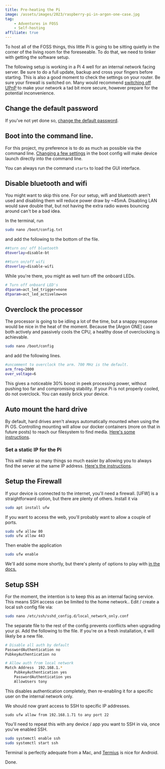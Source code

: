 ```yaml
---
title: Pre-heating the Pi
image: /assets/images/2023/raspberry-pi-in-argon-one-case.jpg
tag:
    - Adventures in FOSS
    - Self-hosting
affiliate: true
---
```


To host all of the FOSS things, this little Pi is going to be sitting quietly in the corner of the living room for the foreseeable. To do that, we need to tinker with getting the software setup.

The following setup is working in a Pi 4 well for an internal network facing server. Be sure to do a full update, backup and cross your fingers before starting. This is also a good moment to check the settings on your router. Be sure your firewall is switched on. Many would recommend [switching off UPnP](https://nordvpn.com/blog/what-is-upnp/) to make your network a tad bit more secure, however prepare for the potential inconvenience.

## Change the default password

If you've not yet done so, [change the default password](https://www.raspberrypi-spy.co.uk/2012/10/how-to-change-raspberry-pi-password/).

## Boot into the command line.

For this project, my preference is to do as much as possible via the command line. [Changing a few settings](https://www.digikey.co.uk/en/maker/blogs/2018/how-to-boot-to-command-line-and-ssh-on-raspberry-pi) in the boot config will make device launch directly into the command line.

You can always run the command `startx` to load the GUI interface.

## Disable bluetooth and wifi

You might want to skip this one. For our setup, wifi and bluetooth aren't used and disabling them will reduce power draw by ~45mA. Disabling LAN would save double that, but not having the extra radio waves bouncing around can't be a bad idea.

In the terminal, run

```bash
sudo nano /boot/config.txt
```

and add the following to the bottom of the file.

```bash
##turn on/ off bluetooth
dtoverlay=disable-bt

##turn on/off wifi
dtoverlay=disable-wifi
```

While you're there, you might as well turn off the onboard LEDs.

```bash
# Turn off onboard LED's
dtparam=act_led_trigger=none
dtparam=act_led_activelow=on
```

## Overclock the processor

The processor is going to be idling a lot of the time, but a snappy response would be nice in the heat of the moment. Because the [Argon ONE] case both actively and passively cools the CPU, a healthy dose of overclocking is achievable.

```bash
sudo nano /boot/config
```

and add the following lines.

```bash
#uncomment to overclock the arm. 700 MHz is the default.
arm_freq=2000
over_voltage=6
```

This gives a noticeable 30% boost in peek processing power, without pushing too far and compromising stability. If your Pi is not properly cooled, do not overclock. You can easily brick your device.

## Auto mount the hard drive

By default, hard drives aren't always automatically mounted when using the Pi OS. Controlling mounting will allow our docker containers (more on that in future posts) to reach our filesystem to find media. [Here's some instructions](https://pimylifeup.com/raspberry-pi-mount-usb-drive/).

### Set a static IP for the Pi

This will make so many things so much easier by allowing you to always find the server at the same IP address. [Here's the instructions](https://www.makeuseof.com/raspberry-pi-set-static-ip/).

## Setup the Firewall

If your device is connected to the internet, you'll need a firewall. [UFW] is a straightforward option, but there are plenty of others. Install it via

```bash
sudo apt install ufw
```

If you want to access the web, you'll probably want to allow a couple of ports.

```bash
sudo ufw allow 80
sudo ufw allow 443
```

Then enable the application

```bash
sudo ufw enable
```

We'll add some more shortly, but there's plenty of options to play with [in the docs.](https://help.ubuntu.com/community/UFW)

## Setup SSH

For the moment, the intention is to keep this as an internal facing service. This means SSH access can be limited to the home network.. Edit / create a local ssh config file via:

```bash
sudo nano /etc/ssh/sshd_config.d/local_network_only.conf
```

The separate file to the rest of the config prevents conflicts when upgrading your pi. Add the following to the file. If you're on a fresh installation, it will likely be a new file.

```bash
# Disable all auth by default
PasswordAuthentication no
PubkeyAuthentication no

# Allow auth from local network
Match Address  192.168.1.*
    PubkeyAuthentication yes
    PasswordAuthentication yes
    AllowUsers tony
```

This disables authentication completely, then re-enabling it for a specific user on the internal network only.

We should now grant access to SSH to specific IP addresses.

```
sudo ufw allow from 192.168.1.71 to any port 22
```

You'll need to repeat this with any device / app you want to SSH in via, once you've enabled SSH.

```bash
sudo systemctl enable ssh
sudo systemctl start ssh
```

Terminal is perfectly adequate from a Mac, and [Termius](https://play.google.com/store/apps/details?id=com.server.auditor.ssh.client&hl=en&gl=US) is nice for Android.

Done.
